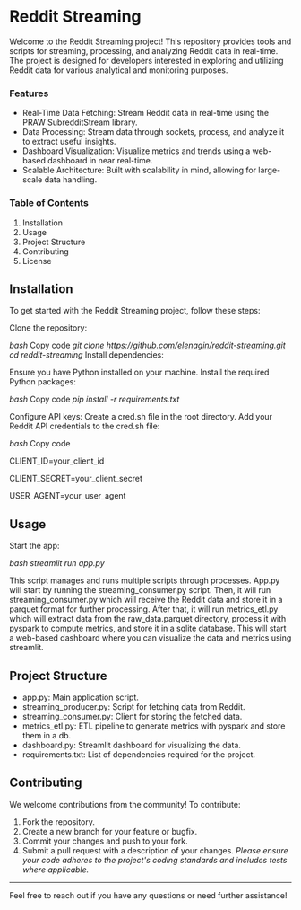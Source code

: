 # Reddit Streaming
Welcome to the Reddit Streaming project! This repository provides tools and scripts for streaming, processing, and analyzing Reddit data in real-time. The project is designed for developers interested in exploring and utilizing Reddit data for various analytical and monitoring purposes.

### Features
- Real-Time Data Fetching: Stream Reddit data in real-time using the PRAW SubredditStream library.
- Data Processing: Stream data through sockets, process, and analyze it to extract useful insights.
- Dashboard Visualization: Visualize metrics and trends using a web-based dashboard in near real-time.
- Scalable Architecture: Built with scalability in mind, allowing for large-scale data handling.

### Table of Contents
1. Installation
2. Usage
3. Project Structure
4. Contributing
5. License


## Installation
To get started with the Reddit Streaming project, follow these steps:

Clone the repository:

_bash_
Copy code
_git clone https://github.com/elenagin/reddit-streaming.git_
_cd reddit-streaming_
Install dependencies:

Ensure you have Python installed on your machine.
Install the required Python packages:


_bash_
Copy code
_pip install -r requirements.txt_

Configure API keys:
Create a cred.sh file in the root directory.
Add your Reddit API credentials to the cred.sh file:

_bash_
Copy code

CLIENT_ID=your_client_id


CLIENT_SECRET=your_client_secret


USER_AGENT=your_user_agent


## Usage
Start the app:

_bash_
_streamlit run app.py_

This script manages and runs multiple scripts through processes. App.py will start by running the streaming_consumer.py script. Then, it will run streaming_consumer.py which will receive the Reddit data and store it in a parquet format for further processing. After that, it will run metrics_etl.py which will extract data from the raw_data.parquet directory, process it with pyspark to compute metrics, and store it in a sqlite database. This will start a web-based dashboard where you can visualize the data and metrics using streamlit.


## Project Structure
- app.py: Main application script.
- streaming_producer.py: Script for fetching data from Reddit.
- streaming_consumer.py: Client for storing the fetched data.
- metrics_etl.py: ETL pipeline to generate metrics with pyspark and store them in a db.
- dashboard.py: Streamlit dashboard for visualizing the data.
- requirements.txt: List of dependencies required for the project.
  

## Contributing
We welcome contributions from the community! To contribute:

1. Fork the repository.
2. Create a new branch for your feature or bugfix.
3. Commit your changes and push to your fork.
4. Submit a pull request with a description of your changes.
_Please ensure your code adheres to the project's coding standards and includes tests where applicable._

---

Feel free to reach out if you have any questions or need further assistance!

